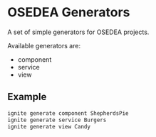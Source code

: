 # OSEDEA Generators

A set of simple generators for OSEDEA projects.

Available generators are:

* component
* service
* view

## Example

```js
ignite generate component ShepherdsPie
ignite generate service Burgers
ignite generate view Candy
```

